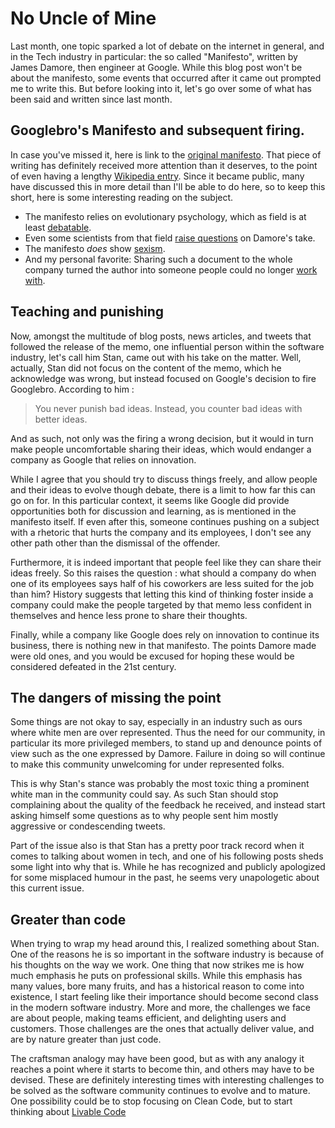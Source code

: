 # No Uncle of Mine

Last month, one topic sparked a lot of debate on the internet in general, and in
the Tech industry in particular: the so called "Manifesto", written by James
Damore, then engineer at Google. While this blog post won't be about the
manifesto, some events that occurred after it came out prompted me to write this.
But before looking into it, let's go over some of what has been said and
written since last month.

## Googlebro's Manifesto and subsequent firing.

In case you've missed it, here is link to the [original manifesto](https://assets.documentcloud.org/documents/3914586/Googles-Ideological-Echo-Chamber.pdf).
That piece of writing has definitely received more attention than it deserves,
to the point of even having a lengthy [Wikipedia entry](https://en.wikipedia.org/wiki/Google's_Ideological_Echo_Chamber).
Since it became public,  many have discussed this in more detail than I'll be
able to do here, so to keep this short, here is some interesting reading on the
subject.

- The manifesto relies on evolutionary psychology, which as field is at least
  [debatable](http://www.slate.com/articles/health_and_science/science/2017/08/evolutionary_psychology_is_the_most_obvious_example_of_how_science_is_flawed.html).
- Even some scientists from that field [raise questions](https://www.forbes.com/sites/quora/2017/08/10/a-scientists-take-on-the-biological-claims-from-the-infamous-google-anti-diversity-manifesto)
  on Damore's take.
- The manifesto _does_ show [sexism](https://medium.com/@adljksbvkj/heres-your-point-by-point-refutation-of-the-google-memo-b7201d0cca04).
- And my personal favorite: Sharing such a document to the whole company turned
  the author into someone people could no longer [work with](https://medium.com/@yonatanzunger/so-about-this-googlers-manifesto-1e3773ed1788).

## Teaching and punishing

Now, amongst the multitude of blog posts, news articles, and tweets that
followed the release of the memo, one influential person within the software
industry, let's call him Stan, came out with his take on the matter. Well,
actually, Stan did not focus on the content of the memo, which he acknowledge was
wrong, but instead focused on Google's decision to fire Googlebro. According to
him :

> You never punish bad ideas.
> Instead, you counter bad ideas with better ideas.

And as such, not only was the firing a wrong decision, but it would in turn make
people uncomfortable sharing their ideas, which would endanger a company as
Google that relies on innovation.

While I agree that you should try to discuss things freely, and allow people and
their ideas to evolve though debate, there is a limit to how far this can go on
for. In this particular context, it seems like Google did provide
opportunities both for discussion and learning, as is mentioned in the
manifesto itself. If even after this, someone continues pushing on a subject
with a rhetoric that hurts the company and its employees, I don't see any other
path other than the dismissal of the offender.

Furthermore, it is indeed important that people feel like they can share their
ideas freely. So this raises the question : what should a company do when one of
its employees says half of his coworkers are less suited for the job than him?
History suggests that letting this kind of thinking foster inside a company
could make the people targeted by that memo less confident in themselves and
hence less prone to share their thoughts.

Finally, while a company like Google does rely on innovation to continue its
business, there is nothing new in that manifesto. The points Damore made were
old ones, and you would be excused for hoping these would be considered defeated
in the 21st century.

## The dangers of missing the point

Some things are not okay to say, especially in an industry such as ours where
white men are over represented. Thus the need for our community, in particular
its more privileged members, to stand up and denounce points of view such as the
one expressed by Damore. Failure in doing so will continue to make this community
unwelcoming for under represented folks.

This is why Stan's stance was probably the most toxic thing a prominent white
man in the community could say. As such Stan should stop complaining
about the quality of the feedback he received, and instead start asking himself
some questions as to why people sent him mostly aggressive or condescending
tweets.

Part of the issue also is that Stan has a pretty poor track record when it comes
to talking about women in tech, and one of his following posts sheds some light
into why that is. While he has recognized and publicly apologized for some
misplaced humour in the past, he seems very unapologetic about this current
issue.

## Greater than code

When trying to wrap my head around this, I realized something about Stan. One
of the reasons he is so important in the software industry is because of his
thoughts on the way we work. One thing that now strikes me is how much emphasis
he puts on professional skills. While this emphasis has many values, bore many
fruits, and has a historical reason to come into existence, I start feeling
like their importance should become second class in the modern software
industry. More and more, the challenges we face are about people, making teams
efficient, and delighting users and customers. Those challenges are the ones
that actually deliver value, and are by nature greater than just code.

The craftsman analogy may have been good, but as with any analogy it reaches a
point where it starts to become thin, and others may have to be devised. These
are definitely interesting times with interesting challenges to be solved as the
software community continues to evolve and to mature. One possibility could be
to stop focusing on Clean Code, but to start thinking about [Livable Code](https://www.youtube.com/watch?v=UDp6eDCi1Vo)
